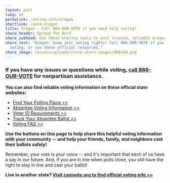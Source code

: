 ```yaml
---
layout: post
lang: en
permalink: /voting-info/oregon
shortlink: /vote-oregon
title: Oregon - Call 866-OUR-VOTE if you need help voting!
share_header: Spread The Word
share_subhead: Use these sharing tools to post trusted, reliable Oregon voting information!
share_text: "Oregon: know your voting rights! Call 866-OUR-VOTE if you need help
  voting, or use these official resources."
share_image: /assets/uploads/state-share-images/OREGON.png
---
```

### **If you have any issues or questions while voting, [call 866-OUR-VOTE](tel:8666878683) for nonpartisan assistance.**

**You can also find reliable voting information on these official state websites:**

* [Find Your Polling Place >>](http://www.sos.state.or.us/dropbox/)
* [Absentee Voting Information >>](https://sos.oregon.gov/voting/Pages/voteinor.aspx)
* [Voter ID Requirements >>](http://www.sos.state.or.us/elections/pages/faq/index.html#voting)
* [Track Your Absentee Ballot >>](https://secure.sos.state.or.us/orestar/vr/showVoterSearch.do)
* [Voting FAQ >>](https://docs.google.com/document/d/1Tgg58Rtc_0bg0fmaadaRaaDiaDKelf024KufxvyEADU/edit)

**Use the buttons on this page to help share this helpful voting information with your community -- and help your friends, family, and neighbors cast their ballots safely!**

Remember, your vote is your voice -- and it's important that each of us have a say in our future. And, if you are in line when polls close, you still have the right to stay in line and cast your ballot!

**Live in another state? [Visit canivote.org to find official voting info >>](https://canivote.org)**